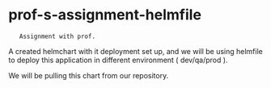 # prof-s-assignment-helmfile

       Assignment with prof.
       
A created helmchart with it deployment set up, and we will be using helmfile to deploy this application in different environment ( dev/qa/prod ). 

We will be pulling this chart from our repository.

       
